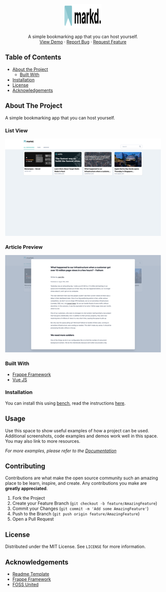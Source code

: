 <p align="center">
  <a href="https://github.com/scmmishra/markd">
    <img src=".github/logo-mark.svg" alt="Logo" width="120" height="80">
  </a>
  <p align="center">
    A simple bookmarking app that you can host yourself.
    <br />
    <a href="https://markd.frappe.cloud">View Demo</a>
    ·
    <a href="https://github.com/scmmishra/markd/issues/new">Report Bug</a>
    ·
    <a href="https://github.com/scmmishra/markd/issues/new">Request Feature</a>
  </p>
</p>

<!-- TABLE OF CONTENTS -->

## Table of Contents

-   [About the Project](#about-the-project)
    -   [Built With](#built-with)
-   [Installation](#installation)
-   [License](#license)
-   [Acknowledgements](#acknowledgements)

<!-- ABOUT THE PROJECT -->

## About The Project

A simple bookmarking app that you can host yourself.

### List View

<img src=".github/screen.png" alt="Screen">

### Article Preview

<img src=".github/article-view.png" alt="Logo">

### Built With

-   [Frappe Framework](https://github.com/frappe/frappe)
-   [Vue JS](https://vuejs.org)

### Installation

You can install this using [bench](https://github.com/frappe/bench), read the instructions [here](https://frappeframework.com/docs/user/en/installation).

<!-- USAGE EXAMPLES -->

## Usage

Use this space to show useful examples of how a project can be used. Additional screenshots, code examples and demos work well in this space. You may also link to more resources.

_For more examples, please refer to the [Documentation](https://example.com)_

<!-- CONTRIBUTING -->

## Contributing

Contributions are what make the open source community such an amazing place to be learn, inspire, and create. Any contributions you make are **greatly appreciated**.

1. Fork the Project
2. Create your Feature Branch (`git checkout -b feature/AmazingFeature`)
3. Commit your Changes (`git commit -m 'Add some AmazingFeature'`)
4. Push to the Branch (`git push origin feature/AmazingFeature`)
5. Open a Pull Request

<!-- LICENSE -->

## License

Distributed under the MIT License. See `LICENSE` for more information.

<!-- ACKNOWLEDGEMENTS -->

## Acknowledgements

-   [Readme Template](https://github.com/othneildrew/Best-README-Template)
-   [Frappe Framework](https://frappeframework.com)
-   [FOSS United](https://fossunited.org)
